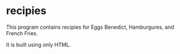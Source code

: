 # recipies

This program contains recipies for Eggs Benedict, Hamburgures, and French Fries.

It is built using only HTML.